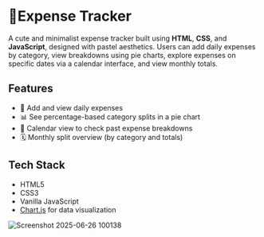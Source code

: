 # 💸Expense Tracker

A cute and minimalist expense tracker built using **HTML**, **CSS**, and **JavaScript**, designed with pastel aesthetics. Users can add daily expenses by category, view breakdowns using pie charts, explore expenses on specific dates via a calendar interface, and view monthly totals.

## Features

- 📔 Add and view daily expenses
- 📊 See percentage-based category splits in a pie chart
- 📅 Calendar view to check past expense breakdowns
- 🗓 Monthly split overview (by category and totals)

## Tech Stack

- HTML5
- CSS3
- Vanilla JavaScript
- [Chart.js](https://www.chartjs.org/) for data visualization
  
![Screenshot 2025-06-26 100138](https://github.com/user-attachments/assets/4c08a17d-d91a-4cc7-a3e8-ed9cc20d69b8)


